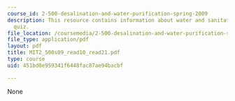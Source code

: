 ```yaml
---
course_id: 2-500-desalination-and-water-purification-spring-2009
description: This resource contains information about water and sanitation literacy
  quiz.
file_location: /coursemedia/2-500-desalination-and-water-purification-spring-2009/451bd0e959341f6448fac87ae94bacbf_MIT2_500s09_read10_read21.pdf
file_type: application/pdf
layout: pdf
title: MIT2_500s09_read10_read21.pdf
type: course
uid: 451bd0e959341f6448fac87ae94bacbf

---
```

None